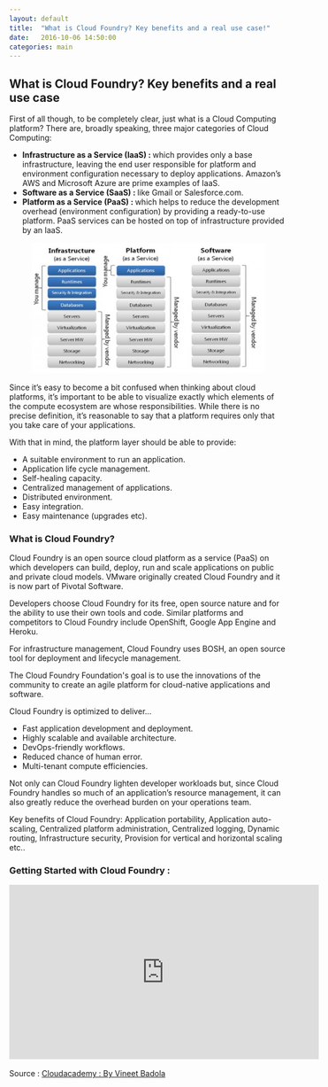 ```yaml
---
layout: default
title:  "What is Cloud Foundry? Key benefits and a real use case!"
date:   2016-10-06 14:50:00
categories: main
---
```


<h2>What is Cloud Foundry? Key benefits and a real use case</h2>


First of all though, to be completely clear, just what is a Cloud Computing platform? There are, broadly speaking, three major categories of Cloud Computing:

<ul>

<li><strong>Infrastructure as a Service (IaaS) : </strong> which provides only a base infrastructure, leaving the end user responsible for platform and environment configuration necessary to deploy applications. Amazon’s AWS and Microsoft Azure are prime examples of IaaS.</li>

<li><strong>Software as a Service (SaaS) : </strong> like Gmail or Salesforce.com.</li>

<li><strong>Platform as a Service (PaaS) : </strong> which helps to reduce the development overhead (environment configuration) by providing a ready-to-use platform. PaaS services can be hosted on top of infrastructure provided by an IaaS.</li>

</ul>


<figure style="text-align:center;"><img src="/images/cloud-foundry.png" title="cloud foundry"></figure>


Since it’s easy to become a bit confused when thinking about cloud platforms, it’s important to be able to visualize exactly which elements of the compute ecosystem are whose responsibilities. While there is no precise definition, it’s reasonable to say that a platform requires only that you take care of your applications.


With that in mind, the platform layer should be able to provide:

<ul>
	<li>A suitable environment to run an application.</li>
	<li>Application life cycle management.</li>
	<li>Self-healing capacity.</li>
	<li>Centralized management of applications.</li>
	<li>Distributed environment.</li>
	<li>Easy integration.</li>
	<li>Easy maintenance (upgrades etc).</li>
</ul>	


<h3>What is Cloud Foundry?</h3>

Cloud Foundry is an open source cloud platform as a service (PaaS) on which developers can build, deploy, run and scale applications on public and private cloud models. VMware originally created Cloud Foundry and it is now part of Pivotal Software.

Developers choose Cloud Foundry for its free, open source nature and for the ability to use their own tools and code. Similar platforms and competitors to Cloud Foundry include OpenShift, Google App Engine and Heroku.

For infrastructure management, Cloud Foundry uses BOSH, an open source tool for deployment and lifecycle management.

The Cloud Foundry Foundation's goal is to use the innovations of the community to create an agile platform for cloud-native applications and software.


Cloud Foundry is optimized to deliver…

<ul>
	<li>Fast application development and deployment.</li>
	<li>Highly scalable and available architecture.</li>
	<li>DevOps-friendly workflows.</li>
	<li>Reduced chance of human error.</li>
	<li>Multi-tenant compute efficiencies.</li>
</ul>


Not only can Cloud Foundry lighten developer workloads but, since Cloud Foundry handles so much of an application’s resource management, it can also greatly reduce the overhead burden on your operations team.

Key benefits of Cloud Foundry: Application portability, Application auto-scaling, Centralized platform administration, Centralized logging, Dynamic routing, Infrastructure security, Provision for vertical and horizontal scaling etc..


<h3>Getting Started with Cloud Foundry : </h3>


<div class="video-container"><iframe width="560" height="315" src="https://www.youtube.com/embed/RC1HX_7aGa8?rel=0&amp;showinfo=0" frameborder="0" allowfullscreen></iframe></div>


Source : <a href="http://cloudacademy.com/blog/cloud-foundry-benefits/" target="_blank">Cloudacademy : By Vineet Badola</a>